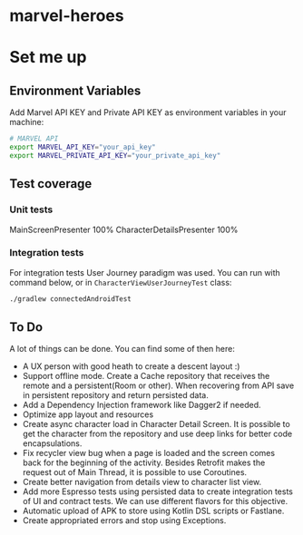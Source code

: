 # marvel-heroes


# Set me up

## Environment Variables

Add Marvel API KEY and Private API KEY as environment variables in your machine:
```bash
# MARVEL API
export MARVEL_API_KEY="your_api_key"
export MARVEL_PRIVATE_API_KEY="your_private_api_key"
```



## Test coverage
### Unit tests
MainScreenPresenter	100%
CharacterDetailsPresenter 100%

### Integration tests
For integration tests User Journey paradigm was used. You can run with command below, or in `CharacterViewUserJourneyTest` class:
```bash
./gradlew connectedAndroidTest
```

## To Do
A lot of things can be done. You can find some of then here:
- A UX person with good heath to create a descent layout :)
- Support offline mode.
  Create a Cache repository that receives the remote and a persistent(Room or other). When recovering from API save in persistent repository and return persisted data. 
- Add a Dependency Injection framework like Dagger2 if needed.
- Optimize app layout and resources
- Create async character load in Character Detail Screen. 
It is possible to get the character from the repository and use deep links for better code encapsulations.
- Fix recycler view bug when a page is loaded and the screen comes back for the beginning of the activity.
Besides Retrofit makes the request out of Main Thread, it is possible to use Coroutines.
- Create better navigation from details view to character list view.
- Add more Espresso tests using persisted data to create integration tests of UI and contract tests. We can use different flavors for this objective.
- Automatic upload of APK to store using Kotlin DSL scripts or Fastlane.
- Create appropriated errors and stop using Exceptions.